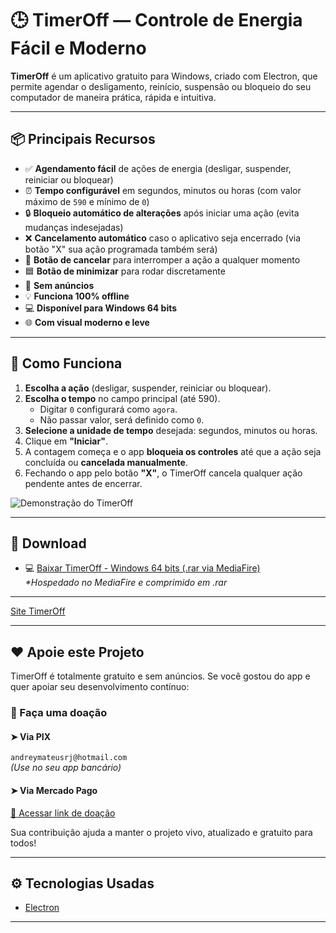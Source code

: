 # 🕒 TimerOff — Controle de Energia Fácil e Moderno

**TimerOff** é um aplicativo gratuito para Windows, criado com Electron, que permite agendar o desligamento, reinício, suspensão ou bloqueio do seu computador de maneira prática, rápida e intuitiva.

---

## 📦 Principais Recursos

- ✅ **Agendamento fácil** de ações de energia (desligar, suspender, reiniciar ou bloquear)
- ⏰ **Tempo configurável** em segundos, minutos ou horas (com valor máximo de `590` e mínimo de `0`)
- 🔒 **Bloqueio automático de alterações** após iniciar uma ação (evita mudanças indesejadas)
- ❌ **Cancelamento automático** caso o aplicativo seja encerrado (via botão "X" sua ação programada também será)
- 🧊 **Botão de cancelar** para interromper a ação a qualquer momento
- 🟦 **Botão de minimizar** para rodar discretamente
- 🚫 **Sem anúncios**
- 💡 **Funciona 100% offline**
- 💻 **Disponível para Windows 64 bits**
- 🌐 **Com visual moderno e leve**

---

## 🎯 Como Funciona

1. **Escolha a ação** (desligar, suspender, reiniciar ou bloquear).
2. **Escolha o tempo** no campo principal (até 590).
    - Digitar `0` configurará como `agora`.
    - Não passar valor, será definido como `0`.
3. **Selecione a unidade de tempo** desejada: segundos, minutos ou horas.
4. Clique em **"Iniciar"**.
5. A contagem começa e o app **bloqueia os controles** até que a ação seja concluída ou **cancelada manualmente**.
6. Fechando o app pelo botão **"X"**, o TimerOff cancela qualquer ação pendente antes de encerrar.

  ![Demonstração do TimerOff](timeroff_use.GIF)

---

## 🔽 Download

- 💻 [Baixar TimerOff - Windows 64 bits (.rar via MediaFire)](https://www.mediafire.com/file/kvlavkh21r6dcj5/TimerOff-win32-x64.rar/file)  
  _*Hospedado no MediaFire e comprimido em .rar_

---

  [Site TimerOff](https://timeroff.pages.dev/)

---

## ❤️ Apoie este Projeto

TimerOff é totalmente gratuito e sem anúncios. Se você gostou do app e quer apoiar seu desenvolvimento contínuo:

### 💸 Faça uma doação

#### ➤ Via **PIX**  

`andreymateusrj@hotmail.com`  
_(Use no seu app bancário)_

#### ➤ Via **Mercado Pago**  

[🔗 Acessar link de doação](https://link.mercadopago.com.br/timeroffdoacao)

Sua contribuição ajuda a manter o projeto vivo, atualizado e gratuito para todos!

---

## ⚙️ Tecnologias Usadas

- [Electron](https://www.electronjs.org/)

---
